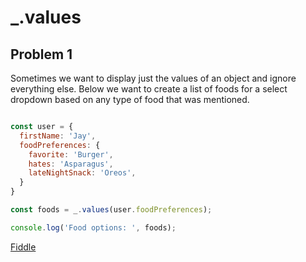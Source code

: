 # _.values

## Problem 1

Sometimes we want to display just the values of an object and ignore everything else. Below we want to create a list of foods for a select dropdown based on any type of food that was mentioned.


```javascript

const user = {
  firstName: 'Jay',
  foodPreferences: {
    favorite: 'Burger',
    hates: 'Asparagus',
    lateNightSnack: 'Oreos',
  }
}

const foods = _.values(user.foodPreferences);

console.log('Food options: ', foods);

```

[Fiddle](https://jsfiddle.net/syhcfvp0/)
